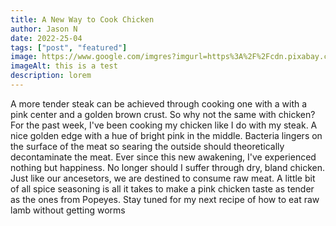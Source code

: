 ```yaml
---
title: A New Way to Cook Chicken
author: Jason N
date: 2022-25-04
tags: ["post", "featured"]
image: https://www.google.com/imgres?imgurl=https%3A%2F%2Fcdn.pixabay.com%2Fphoto%2F2015%2F04%2F23%2F22%2F00%2Ftree-736885__480.jpg&imgrefurl=https%3A%2F%2Fpixabay.com%2Fimages%2Fsearch%2Fnature%2F&tbnid=DH7p1w2o_fIU8M&vet=12ahUKEwj6v5S32uf2AhVhEFkFHUcID_MQMygCegUIARDYAQ..i&docid=Ba_eiczVaD9-zM&w=771&h=480&q=image&ved=2ahUKEwj6v5S32uf2AhVhEFkFHUcID_MQMygCegUIARDYAQ
imageAlt: this is a test
description: lorem
---
```



A more tender steak can be achieved through cooking one with a with a pink center and a golden brown crust. So why not the same with chicken? For the past week, I've been cooking my chicken like I do with my steak. A nice golden edge with a hue of bright pink in the middle. Bacteria lingers on the surface of the meat so searing the outside should theoretically decontaminate the meat. Ever since this new awakening, I've experienced nothing but happiness. No longer should I suffer through dry, bland chicken. Just like our ancesetors, we are destined to consume raw meat. A little bit of all spice seasoning is all it takes to make a pink chicken taste as tender as the ones from Popeyes. Stay tuned for my next recipe of how to eat raw lamb without getting worms


